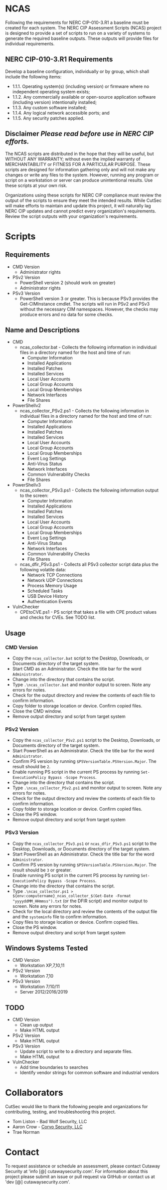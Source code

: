 # NCAS

Following the requirements for NERC CIP-010-3.R1 a baseline must be created for each system. The NERC CIP Assessment Scripts (NCAS) project is designed to provide a set of scripts to run on a variety of systems to generate the required baseline outputs. These outputs will provide files for individual requirements.

## NERC CIP-010-3.R1 Requirements 

Develop a baseline configuration, individually or by group, which shall include the following items:

* 1.1.1. Operating system(s) (including version) or firmware where no independent operating system exists;
* 1.1.2. Any commercially available or open-source application software (including version) intentionally installed;
* 1.1.3. Any custom software installed;
* 1.1.4. Any logical network accessible ports; and
* 1.1.5. Any security patches applied.

## Disclaimer ***Please read before use in NERC CIP efforts.***

The NCAS scripts are distributed in the hope that they will be useful, but WITHOUT ANY WARRANTY; without even the implied warranty of MERCHANTABILITY or FITNESS FOR A PARTICULAR PURPOSE. These scripts are designed for information gathering only and will not make any changes or write any files to the system. However, running any program or script on a workstation or server can produce unintentional results. Use these scripts at your own risk.

Organizations using these scripts for NERC CIP compliance must review the output of the scripts to ensure they meet the intended results. While CutSec will make efforts to maintain and update this project, it will naturally lag NERC CIP updates and cannot predict every organization's requirements. Review the script outputs with your organization's requirements.

# Scripts

## Requirements
* CMD Version
  * Administrator rights
* PSv2 Version
  * PowerShell version 2 (should work on greater)
  * Administrator rights
* PSv3 Version
  * PowerShell version 3 or greater. This is because PSv3 provides the Get-CIMInstance cmdlet. The scripts will run in PSv2 and PSv3 without the necessary CIM namespaces. However, the checks may produce errors and no data for some checks. 

## Name and Descriptions
* CMD
  * ncas_collector.bat - Collects the following information in individual files in a directory named for the host and time of run:
    * Computer Information
    * Installed Applications
    * Installed Patches
    * Installed Services
    * Local User Accounts
    * Local Group Accounts
    * Local Group Memberships
    * Network Interfaces
    * File Shares 
* PowerShellv2
  * ncas_collector_PSv2.ps1 - Collects the following information in individual files in a directory named for the host and time of run:
    * Computer Information
    * Installed Applications
    * Installed Patches
    * Installed Services
    * Local User Accounts
    * Local Group Accounts
    * Local Group Memberships
    * Event Log Settings
    * Anti-Virus Status 
    * Network Interfaces
    * Common Vulnerability Checks
    * File Shares 
* PowerShellv3
  * ncas_collector_PSv3.ps1 - Collects the following information output to the screen:
    * Computer Information
    * Installed Applications
    * Installed Patches
    * Installed Services
    * Local User Accounts
    * Local Group Accounts
    * Local Group Memberships
    * Event Log Settings
    * Anti-Virus Status 
    * Network Interfaces
    * Common Vulnerability Checks
    * File Shares 
  * ncas_dfir_PSv3.ps1 - Collects all PSv3 collector script data plus the following volatile data:
    * Network TCP Connections
    * Network UDP Connections
    * Process Memory Usage
    * Scheduled Tasks
    * USB Device History
    * Authentication Events
* VulnChecker
  * CPEtoCVE.ps1 - PS script that takes a file with CPE product values and checks for CVEs. See TODO list.

## Usage
### CMD Version
* Copy the `ncas_collector.bat` script to the Desktop, Downloads, or Documents directory of the target system.
* Start CMD as an Administrator. Check the title bar for the word `Administrator`.
* Change into the directory that contains the script.
* Type `.\ncas_collector.bat` and monitor output to screen. Note any errors for notes.
* Check for the output directory and review the contents of each file to confirm information.
* Copy folder to storage location or device. Confirm copied files.
* Close the CMD window.
* Remove output directory and script from target system

### PSv2 Version
* Copy the `ncas_collector_PSv2.ps1` script to the Desktop, Downloads, or Documents directory of the target system.
* Start PowerShell as an Administrator. Check the title bar for the word `Administrator`.
* Confirm PS version by running `$PSVersionTable.PSVersion.Major`. The result should be `2`.
* Enable running PS script in the current PS process by running `Set-ExecutionPolicy Bypass -Scope Process`.
* Change into the directory that contains the script.
* Type `.\ncas_collector_PSv2.ps1` and monitor output to screen. Note any errors for notes.
* Check for the output directory and review the contents of each file to confirm information.
* Copy folder to storage location or device. Confirm copied files.
* Close the PS window.
* Remove output directory and script from target system
### PSv3 Version
* Copy the `ncas_collector_PSv3.ps1` or `ncas_dfir_PSv3.ps1` script to the Desktop, Downloads, or Documents directory of the target system.
* Start PowerShell as an Administrator. Check the title bar for the word `Administrator`.
* Confirm PS version by running `$PSVersionTable.PSVersion.Major`. The result should be `3` or greater.
* Enable running PS script in the current PS process by running `Set-ExecutionPolicy Bypass -Scope Process`.
* Change into the directory that contains the script.
* Type `.\ncas_collector.ps1 > ${env:computername}_ncas_collector_$(Get-Date -Format "yyyyddMM_HHmmss").txt` (or the DFIR script) and monitor output to screen. Note any errors for notes.
* Check for the local directory and review the contents of the output file and the `systeminfo` file to confirm information.
* Copy files to storage location or device. Confirm copied files.
* Close the PS window.
* Remove output directory and script from target system

## Windows Systems Tested 

* CMD Version
  * Workstation XP,7,10,11
* PSv2 Version
  * Workstation 7,10
* PSv3 Version
  * Workstation 7/10/11
  * Server 2012/2016/2019

## TODO

* CMD Version
  * Clean up output
  * Make HTML output
* PSv2 Version
  * Make HTML output
* PSv3 Version
  * Update script to write to a directory and separate files.
  * Make HTML output
* VulnChecker
  * Add time boundaries to searches
  * Identify vendor strings for common software and industrial vendors

# Collaborators
CutSec would like to thank the following people and organizations for contributing, testing, and troubleshooting this project.

* Tom Liston - Bad Wolf Security, LLC
* Aaron Crow - [Corvo Security, LLC](https://corvosec.com/)
* Trae Norman

# Contact
To request assistance or schedule an assessment, please contact Cutaway Security at 'info [@] cutawaysecurity.com'.
For information about this project please submit an issue or pull request via GitHub or contact us at 'dev [@] cutawaysecurity.com'.